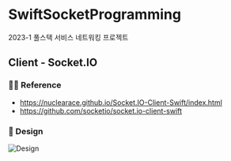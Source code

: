 # SwiftSocketProgramming
2023-1 풀스택 서비스 네트워킹 프로젝트

## Client - Socket.IO

### 👩‍💻 Reference 
- https://nuclearace.github.io/Socket.IO-Client-Swift/index.html 
- https://github.com/socketio/socket.io-client-swift

### 🎨 Design
![Design](https://github.com/SohyeonKim-dev/SwiftSocketProgramming/assets/82718756/f6757aec-2e7d-41f9-a834-37af2bd3e764)
